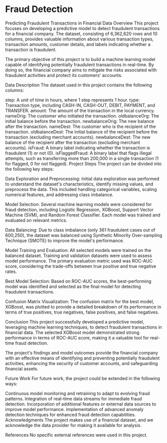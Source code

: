 # Fraud Detection
Predicting Fraudulent Transactions in Financial Data
Overview
This project focuses on developing a predictive model to detect fraudulent transactions for a financial company. The dataset, consisting of 6,362,620 rows and 10 columns, provides valuable information about various transaction types, transaction amounts, customer details, and labels indicating whether a transaction is fraudulent.

The primary objective of this project is to build a machine learning model capable of identifying potentially fraudulent transactions in real-time. By doing so, the financial company aims to mitigate the risks associated with fraudulent activities and protect its customers' accounts.

Data Description
The dataset used in this project contains the following columns:

step: A unit of time in hours, where 1 step represents 1 hour.
type: Transaction type, including CASH-IN, CASH-OUT, DEBIT, PAYMENT, and TRANSFER.
amount: The amount of the transaction in the local currency.
nameOrig: The customer who initiated the transaction.
oldbalanceOrg: The initial balance before the transaction.
newbalanceOrig: The new balance after the transaction.
nameDest: The customer who is the recipient of the transaction.
oldbalanceDest: The initial balance of the recipient before the transaction (excluding merchant accounts).
newbalanceDest: The new balance of the recipient after the transaction (excluding merchant accounts).
isFraud: A binary label indicating whether the transaction is fraudulent (1) or not (0).
isFlaggedFraud: A binary label that flags illegal attempts, such as transferring more than 200,000 in a single transaction (1 for flagged, 0 for not flagged).
Project Steps
The project can be divided into the following key steps:

Data Exploration and Preprocessing: Initial data exploration was performed to understand the dataset's characteristics, identify missing values, and preprocess the data. This included handling categorical variables, scaling numerical features, and addressing class imbalance.

Model Selection: Several machine learning models were considered for fraud detection, including Logistic Regression, XGBoost, Support Vector Machine (SVM), and Random Forest Classifier. Each model was trained and evaluated on relevant metrics.

Data Balancing: Due to class imbalance (only 361 fraudulent cases out of 600,250), the dataset was balanced using Synthetic Minority Over-sampling Technique (SMOTE) to improve the model's performance.

Model Training and Evaluation: All selected models were trained on the balanced dataset. Training and validation datasets were used to assess model performance. The primary evaluation metric used was ROC-AUC score, considering the trade-offs between true positive and true negative rates.

Best Model Selection: Based on ROC-AUC scores, the best-performing model was identified and selected as the final model for detecting fraudulent transactions.

Confusion Matrix Visualization: The confusion matrix for the best model, XGBoost, was plotted to provide a detailed breakdown of its performance in terms of true positives, true negatives, false positives, and false negatives.

Conclusion
This project successfully developed a predictive model, leveraging machine learning techniques, to detect fraudulent transactions in financial data. The selected XGBoost model demonstrated strong performance in terms of ROC-AUC score, making it a valuable tool for real-time fraud detection.

The project's findings and model outcomes provide the financial company with an effective means of identifying and preventing potentially fraudulent activities, enhancing the security of customer accounts, and safeguarding financial assets.

Future Work
For future work, the project could be extended in the following ways:

Continuous model monitoring and retraining to adapt to evolving fraud patterns.
Integration of real-time data streams for immediate fraud detection.
Incorporation of additional features or external data sources to improve model performance.
Implementation of advanced anomaly detection techniques for enhanced fraud detection capabilities.
Acknowledgments
The project makes use of a financial dataset, and we acknowledge the data provider for making it available for analysis.

References
No specific external references were used in this project.
